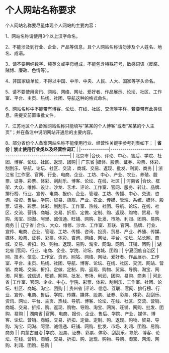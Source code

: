 # 个人网站名称要求

个人网站名称要尽量体现个人网站的主要内容：

1、网站名称请使用3个以上汉字命名。

2、不能涉及到行业、企业、产品等信息，且个人网站名称请勿涉及个人姓名、地名、成语。

3、请不要用纯数字、纯英文或字母组成，不能包含特殊符号，敏感词语（反腐、赌博、廉政、色情等）。

4、非国家级单位，不得以中国、中华、中央、人民、人大、国家等字头命名。

5、请不要使用资讯、网站、网络、网址、爱好者、作品展示、论坛、社区、工作室、平台、主页、热线、社团、导航这种的格式命名。

6、网站名称中不能带有博客、论坛、在线、社区、交流等字样，若要带有此类信息，需提交前置审批文件。

7、江苏地区个人备案网站名称只能填写“某某的个人博客”或者“某某的个人主页”；并在备注中说明网站开通后的主要内容。

8、部分省份个人备案网站名称不能使用行业、经营性关键字参考列表如下：
| **省份**     |    **禁止使用行业类以及经营性词汇**                      |
|--------------|----------------------------------------------------------|
| 北京市 |合伙、评论、中心、售后、学院、社团、博客、论坛、社区、返现、团购|
| 广东省 |媒体、股票、证券、彩票、体彩、刮刮乐、导航、论坛、社区、交流 、商城、交易、返现、批发、利润、商务                                   |
| 浙江省 |工作室、官网、行业、电商、企业、工坊、中心、产业、农业、养殖、股票、证券、彩票、体彩、刮刮乐、博客、论坛、在线、社区                             |
| 河南省 |合伙、框架、大众、维修、设计、沙龙、艺术、评论、工作室、官网、服务、转让、品牌、排行榜、行业、宣传、电商、报价、企业、管理、工坊、传播、中心、交流、咨询、投资、售后、学院、贸易、旗舰、产业、农业、传媒、管理、系统、媒体、股票、证券、彩票、体彩、刮刮乐、工作室、热线、社团、导航、论坛、在线、社区、交流、营销、商城、交易、折扣、定做、定制、购、返现、购物、贸易、导购、淘宝、网淘、阿里、诚信通、旺铺、网购、批发、市场、利润、团购、易购、商务                              |
| 辽宁省 |合伙、大众、维修、沙龙、工作室、互联、官网、品牌、行业、宣传、电商、企业、管理、工坊、传播、咨询、投资、贸易、产业、养殖、传媒、媒体、股票、证券、彩票、体彩、咨询、网络、网址、平台、论坛、站长网、商城、交易、折扣、购、购物、返现、易购、淘宝、网淘、网购、旺铺、团购                              |
| 湖北省 |官网、行业、电商、企业、学院、论坛、商城、团购                              |
| 宁夏回族自治区 |网、技术、信息、工作室、资讯、网站、网络、网址、爱好者、作品展示、工作室、平台、主页、热线、社团、导航、博客、论坛、在线、社区、交流、网站、营销、商城、交易、折扣、定做、定制、购、返现、购物、贸易、导购、淘宝、网淘、阿里、诚信通、旺铺、网购、批发、市场、利润、团购、易购、商务                              |
| 河北省 |工作室、官网、企业、中心、学院、彩票、体彩、刮刮乐、工作室、社团、论坛、社区、商城、淘宝、团购                              |
| 贵州省 |评论、信息、互联、官网、排行榜、行业、宣传、电商、售后、学院、传媒、媒体、股票、证券、彩票、体彩、刮刮乐、资讯、网址、平台、主页、热线、导航、博客、论坛、在线、社区、交流、营销、商城、交易、折扣、购、返现、购物、导购、淘宝、网淘、旺铺、网购、批发、团购、易购                              |
| 湖南省 |官网、电商、报价、企业、售后、学院、产业、媒体、博客、论坛、营销、商城、交易、折扣、定做、定制、购、返现、购物、贸易、导购、淘宝、网淘、阿里、诚信通、旺铺、网购、批发、市场、利润、团购、易购、商务                             |
| 内蒙古自治 |学院、股票、证券、彩票、体彩、刮刮乐、导航、博客、论坛、在线、营销、商城、交易、折扣、购、返现、购物、导购、淘宝、网淘、网购、利润、团购、易购                             |
